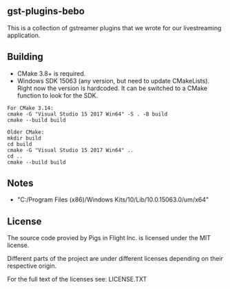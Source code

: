 ## gst-plugins-bebo
This is a collection of gstreamer plugins that we wrote for our livestreaming application.


## Building
* CMake 3.8+ is required.
* Windows SDK 15063 (any version, but need to update CMakeLists). Right now the version is hardcoded. It can be switched to a CMake function to look for the SDK.

```
For CMake 3.14:
cmake -G "Visual Studio 15 2017 Win64" -S . -B build
cmake --build build

Older CMake:
mkdir build
cd build
cmake -G "Visual Studio 15 2017 Win64" ..
cd ..
cmake --build build
```


## Notes
* "C:/Program Files (x86)/Windows Kits/10/Lib/10.0.15063.0/um/x64"


## License
The source code provied by Pigs in Flight Inc. is licensed under the MIT
license.

Different parts of the project are under different licenses depending on their
respective origin.

For the full text of the licenses see: LICENSE.TXT
